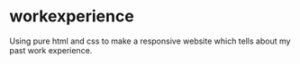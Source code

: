 # workexperience
Using pure html and css to make a responsive website which tells about my past work experience.
